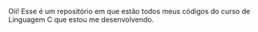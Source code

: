 Oii! Esse é um repositório em que estão todos meus códigos do curso de Linguagem C que estou me desenvolvendo. 
